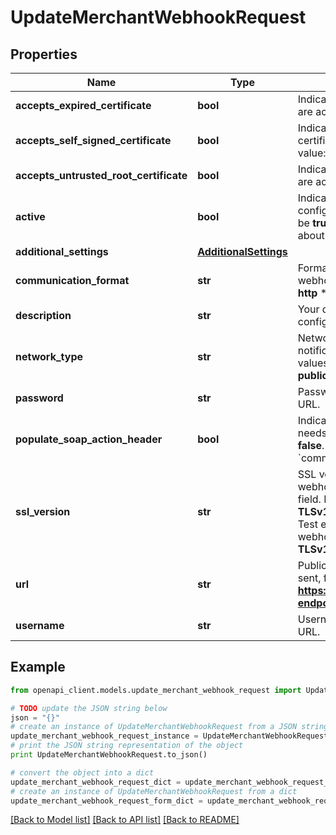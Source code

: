 # UpdateMerchantWebhookRequest


## Properties
Name | Type | Description | Notes
------------ | ------------- | ------------- | -------------
**accepts_expired_certificate** | **bool** | Indicates if expired SSL certificates are accepted. Default value: **false**. | [optional] 
**accepts_self_signed_certificate** | **bool** | Indicates if self-signed SSL certificates are accepted. Default value: **false**. | [optional] 
**accepts_untrusted_root_certificate** | **bool** | Indicates if untrusted SSL certificates are accepted. Default value: **false**. | [optional] 
**active** | **bool** | Indicates if the webhook configuration is active. The field must be **true** for us to send webhooks about events related an account. | 
**additional_settings** | [**AdditionalSettings**](AdditionalSettings.md) |  | [optional] 
**communication_format** | **str** | Format or protocol for receiving webhooks. Possible values: * **soap** * **http** * **json**  | 
**description** | **str** | Your description for this webhook configuration. | [optional] 
**network_type** | **str** | Network type for Terminal API notification webhooks. Possible values: * **public** * **local**  Default Value: **public**. | [optional] 
**password** | **str** | Password to access the webhook URL. | [optional] 
**populate_soap_action_header** | **bool** | Indicates if the SOAP action header needs to be populated. Default value: **false**.  Only applies if &#x60;communicationFormat&#x60;: **soap**. | [optional] 
**ssl_version** | **str** | SSL version to access the public webhook URL specified in the &#x60;url&#x60; field. Possible values: * **TLSv1.3** * **TLSv1.2** * **HTTP** - Only allowed on Test environment.  If not specified, the webhook will use &#x60;sslVersion&#x60;: **TLSv1.2**. | [optional] 
**url** | **str** | Public URL where webhooks will be sent, for example **https://www.domain.com/webhook-endpoint**. | 
**username** | **str** | Username to access the webhook URL. | [optional] 

## Example

```python
from openapi_client.models.update_merchant_webhook_request import UpdateMerchantWebhookRequest

# TODO update the JSON string below
json = "{}"
# create an instance of UpdateMerchantWebhookRequest from a JSON string
update_merchant_webhook_request_instance = UpdateMerchantWebhookRequest.from_json(json)
# print the JSON string representation of the object
print UpdateMerchantWebhookRequest.to_json()

# convert the object into a dict
update_merchant_webhook_request_dict = update_merchant_webhook_request_instance.to_dict()
# create an instance of UpdateMerchantWebhookRequest from a dict
update_merchant_webhook_request_form_dict = update_merchant_webhook_request.from_dict(update_merchant_webhook_request_dict)
```
[[Back to Model list]](../README.md#documentation-for-models) [[Back to API list]](../README.md#documentation-for-api-endpoints) [[Back to README]](../README.md)


